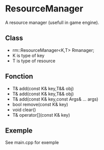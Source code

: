 ResourceManager
===============

A  resource manager (usefull in game engine).

Class
-----

* rm::ResourceManager<K,T> Rmanager;
* K is type of key
* T is type of resource


Fonction
--------

* T& add(const K& key,T&& obj)
* T& add(const K& key,T&& obj)
* T& add(const K& key,const Args& ... args)
* bool remove(const K& key)
* void clear()
* T& operator[](const K& key)


Exemple
-------

See main.cpp for exemple

